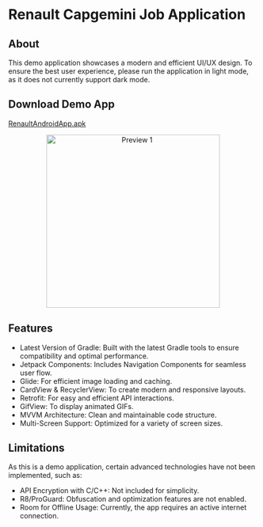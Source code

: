 # Renault Capgemini Job Application

## About
This demo application showcases a modern and efficient UI/UX design. To ensure the best user experience, please run the application in light mode, as it does not currently support dark mode.

## Download Demo App
[RenaultAndroidApp.apk](https://raw.githubusercontent.com/tahaprogrammer/Test/refs/heads/main/renaultAndroidApp.apk)

<p align="center">
  <img src="https://raw.githubusercontent.com/tahaprogrammer/Test/refs/heads/main/renault.gif" alt="Preview 1" width="350" /> 
</p>

## Features
* Latest Version of Gradle: Built with the latest Gradle tools to ensure compatibility and optimal performance.
* Jetpack Components: Includes Navigation Components for seamless user flow.
* Glide: For efficient image loading and caching.
* CardView & RecyclerView: To create modern and responsive layouts.
* Retrofit: For easy and efficient API interactions.
* GifView: To display animated GIFs.
* MVVM Architecture: Clean and maintainable code structure.
* Multi-Screen Support: Optimized for a variety of screen sizes.

## Limitations
As this is a demo application, certain advanced technologies have not been implemented, such as:
* API Encryption with C/C++: Not included for simplicity.
* R8/ProGuard: Obfuscation and optimization features are not enabled.
* Room for Offline Usage: Currently, the app requires an active internet connection.
